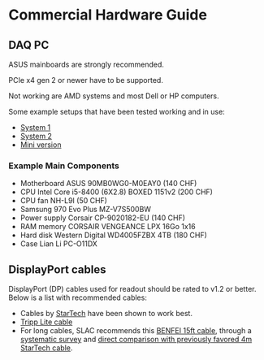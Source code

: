 # Commercial Hardware Guide

## DAQ PC

ASUS mainboards are strongly recommended.

PCIe x4 gen 2 or newer have to be supported.

Not working are AMD systems and most Dell or HP computers.

Some example setups that have been tested working and in use:

- [System 1](https://pcpartpicker.com/list/ZVmZRk)
- [System 2](https://pcpartpicker.com/list/m7ZhrV)
- [Mini version](https://pcpartpicker.com/list/MrXM3F)

### Example Main Components

- Motherboard ASUS 90MB0WG0-M0EAY0 (140 CHF)
- CPU Intel Core i5-8400 (6X2.8) BOXED 1151v2 (200 CHF)
- CPU fan NH-L9I (50 CHF)
- Samsung 970 Evo Plus MZ-V7S500BW
- Power supply Corsair CP-9020182-EU (140 CHF)
- RAM memory CORSAIR VENGEANCE LPX 16Go 1x16
- Hard disk Western Digital WD4005FZBX 4TB (180 CHF)
- Case Lian Li PC-O11DX 


## DisplayPort cables
DisplayPort (DP) cables used for readout should be rated to v1.2
or better.
Below is a list with recommended cables:

- Cables by [StarTech](https://www.startech.com/en-us/cables/mdp2dpmm2mw) have been shown to work best.
- [Tripp Lite cable](https://www.digikey.com/en/products/detail/tripp-lite/P583-006-BK/7696233)
- For long cables, SLAC recommends this [BENFEI 15ft cable](https://www.amazon.com/gp/product/B07Z4SQVXP/ref=ppx_yo_dt_b_search_asin_title?ie=UTF8&th=1), through a [systematic survey](https://indico.cern.ch/event/1012474/contributions/4248883/attachments/2197664/3715968/Cable_SignalLoss_Feb_2021.pdf) and [direct comparison with previously favored 4m StarTech cable](https://indico.cern.ch/event/1001271/contributions/4204945/attachments/2177877/3679557/minDP_cable_19_1_demo_Jan21_2021.pdf).
